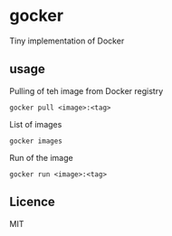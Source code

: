 # gocker

Tiny implementation of Docker

## usage

Pulling of teh image from Docker registry

```
gocker pull <image>:<tag>
```

List of images
```
gocker images
```

Run of the image
```
gocker run <image>:<tag>
```

## Licence
MIT